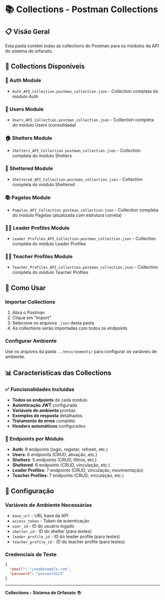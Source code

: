 # 📚 Collections - Postman Collections

## 📋 Visão Geral

Esta pasta contém todas as collections do Postman para os módulos da API do sistema de orfanato.

## 📁 Collections Disponíveis

### 🔐 Auth Module
- `Auth_API_Collection.postman_collection.json` - Collection completa do módulo Auth

### 👥 Users Module  
- `Users_API_Collection.postman_collection.json` - Collection completa do módulo Users (consolidada)

### 🏠 Shelters Module
- `Shelters_API_Collection.postman_collection.json` - Collection completa do módulo Shelters

### 👶 Sheltered Module
- `Sheltered_API_Collection.postman_collection.json` - Collection completa do módulo Sheltered

### 📚 Pagelas Module
- `Pagelas_API_Collection.postman_collection.json` - Collection completa do módulo Pagelas (atualizada com estrutura correta)

### 👨‍💼 Leader Profiles Module
- `Leader_Profiles_API_Collection.postman_collection.json` - Collection completa do módulo Leader Profiles

### 👨‍🏫 Teacher Profiles Module
- `Teacher_Profiles_API_Collection.postman_collection.json` - Collection completa do módulo Teacher Profiles

## 🚀 Como Usar

### Importar Collections
1. Abra o Postman
2. Clique em "Import"
3. Selecione os arquivos `.json` desta pasta
4. As collections serão importadas com todos os endpoints

### Configurar Ambiente
Use os arquivos da pasta `../environments/` para configurar as variáveis de ambiente.

## 📊 Características das Collections

### ✅ Funcionalidades Incluídas
- **Todos os endpoints** de cada módulo
- **Autenticação JWT** configurada
- **Variáveis de ambiente** prontas
- **Exemplos de resposta** detalhados
- **Tratamento de erros** completo
- **Headers automáticos** configurados

### 🎯 Endpoints por Módulo
- **Auth**: 8 endpoints (login, register, refresh, etc.)
- **Users**: 6 endpoints (CRUD, ativação, etc.)
- **Shelters**: 5 endpoints (CRUD, filtros, etc.)
- **Sheltered**: 6 endpoints (CRUD, vinculação, etc.)
- **Leader Profiles**: 7 endpoints (CRUD, vinculação, movimentação)
- **Teacher Profiles**: 7 endpoints (CRUD, vinculação, etc.)

## 🔧 Configuração

### Variáveis de Ambiente Necessárias
- `base_url` - URL base da API
- `access_token` - Token de autenticação
- `user_id` - ID do usuário logado
- `shelter_id` - ID do shelter (para testes)
- `leader_profile_id` - ID do leader profile (para testes)
- `teacher_profile_id` - ID do teacher profile (para testes)

### Credenciais de Teste
```json
{
  "email": "joao@example.com",
  "password": "password123"
}
```

---

**Collections - Sistema de Orfanato** 📚
